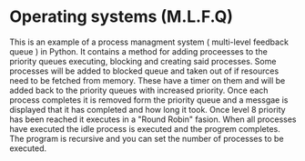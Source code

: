 # Operating systems (M.L.F.Q)
This is an example of a process managment system ( multi-level feedback queue ) in Python. It contains a method for adding proceesses to the priority queues executing, blocking and creating said processes. 
Some processes will be added to blocked queue and taken out of if resources need to be fetched from memory. 
These have a timer on them and will be added back to the priority queues with increased priority.
Once each process completes it is removed form the priority queue and a messgae is displayed that it has completed and how long it took. 
Once level 8 priority has been reached it executes in a "Round Robin" fasion.
When all processes have executed the idle process is executed and the progrem completes.
The program is recursive and you can set the number of processes to be executed.
